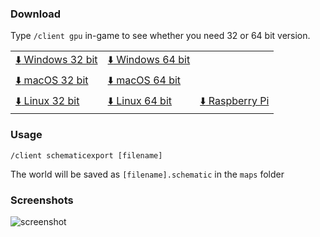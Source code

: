 ### Download
Type `/client gpu` in-game to see whether you need 32 or 64 bit version.

||||
|--|--|--|
[:arrow_down: Windows 32 bit](/SchematicExporter/SchematicExporter_win32.dll?raw=true)|[:arrow_down: Windows 64 bit](/SchematicExporter/SchematicExporter_win64.dll?raw=true)
[:arrow_down: macOS 32 bit](/SchematicExporter/SchematicExporter_mac32.dylib?raw=true)|[:arrow_down: macOS 64 bit](/SchematicExporter/SchematicExporter_mac64.dylib?raw=true)
[:arrow_down: Linux 32 bit](/SchematicExporter/SchematicExporter_nix32.so?raw=true)|[:arrow_down: Linux 64 bit](/SchematicExporter/SchematicExporter_nix64.so?raw=true)|[:arrow_down: Raspberry Pi](/SchematicExporter/SchematicExporter_rpi.so?raw=true)

### Usage

`/client schematicexport [filename]`

The world will be saved as `[filename].schematic` in the `maps` folder

### Screenshots

![screenshot](https://user-images.githubusercontent.com/6509348/114267960-0954bf00-9a42-11eb-8b89-d5c5bbf52265.png)
